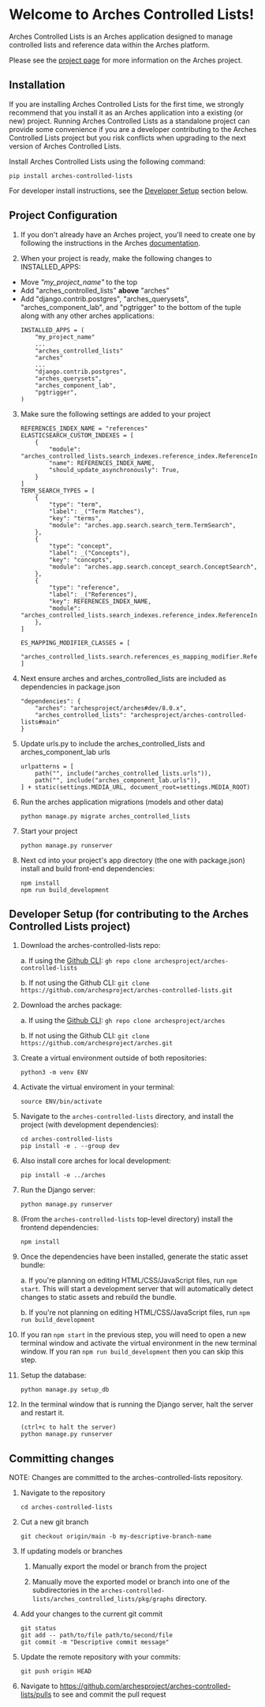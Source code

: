 # Welcome to Arches Controlled Lists!

Arches Controlled Lists is an Arches application designed to manage controlled lists and reference data within the Arches platform.

Please see the [project page](http://archesproject.org/) for more information on the Arches project.


## Installation

If you are installing Arches Controlled Lists for the first time, we strongly recommend that you install it as an Arches application into a existing (or new) project. Running Arches Controlled Lists as a standalone project can provide some convenience if you are a developer contributing to the Arches Controlled Lists project but you risk conflicts when upgrading to the next version of Arches Controlled Lists.

Install Arches Controlled Lists using the following command:
```
pip install arches-controlled-lists
```

For developer install instructions, see the [Developer Setup](#developer-setup-for-contributing-to-the-arches-controlled-lists-project) section below.


## Project Configuration

1. If you don't already have an Arches project, you'll need to create one by following the instructions in the Arches [documentation](http://archesproject.org/documentation/).

2. When your project is ready, make the following changes to INSTALLED_APPS:
- Move *"my_project_name"* to the top
- Add "arches_controlled_lists" **above** "arches"
- Add "django.contrib.postgres", "arches_querysets", "arches_component_lab", and "pgtrigger" to the bottom of the tuple along with any other arches applications:
    ```
    INSTALLED_APPS = (
        "my_project_name"
        ...
        "arches_controlled_lists"
        "arches"
        ...
        "django.contrib.postgres",
        "arches_querysets",
        "arches_component_lab",
        "pgtrigger",
    )
    ```

3. Make sure the following settings are added to your project
    ```
    REFERENCES_INDEX_NAME = "references"
    ELASTICSEARCH_CUSTOM_INDEXES = [
        {
            "module": "arches_controlled_lists.search_indexes.reference_index.ReferenceIndex",
            "name": REFERENCES_INDEX_NAME,
            "should_update_asynchronously": True,
        }
    ]
    TERM_SEARCH_TYPES = [
        {
            "type": "term",
            "label": _("Term Matches"),
            "key": "terms",
            "module": "arches.app.search.search_term.TermSearch",
        },
        {
            "type": "concept",
            "label": _("Concepts"),
            "key": "concepts",
            "module": "arches.app.search.concept_search.ConceptSearch",
        },
        {
            "type": "reference",
            "label": _("References"),
            "key": REFERENCES_INDEX_NAME,
            "module": "arches_controlled_lists.search_indexes.reference_index.ReferenceIndex",
        },
    ]

    ES_MAPPING_MODIFIER_CLASSES = [
        "arches_controlled_lists.search.references_es_mapping_modifier.ReferencesEsMappingModifier"
    ]
    ```

4. Next ensure arches and arches_controlled_lists are included as dependencies in package.json
    ```
    "dependencies": {
        "arches": "archesproject/arches#dev/8.0.x",
        "arches_controlled_lists": "archesproject/arches-controlled-lists#main"
    }
    ```

5. Update urls.py to include the arches_controlled_lists and arches_component_lab urls
    ```
    urlpatterns = [
        path("", include("arches_controlled_lists.urls")),
        path("", include("arches_component_lab.urls")),
    ] + static(settings.MEDIA_URL, document_root=settings.MEDIA_ROOT)
    ```

6. Run the arches application migrations (models and other data)
    ```
    python manage.py migrate arches_controlled_lists
    ```

7. Start your project
    ```
    python manage.py runserver
    ```

8. Next cd into your project's app directory (the one with package.json) install and build front-end dependencies:
    ```
    npm install
    npm run build_development
    ```

## Developer Setup (for contributing to the Arches Controlled Lists project)

1. Download the arches-controlled-lists repo:

    a.  If using the [Github CLI](https://cli.github.com/): `gh repo clone archesproject/arches-controlled-lists`
    
    b.  If not using the Github CLI: `git clone https://github.com/archesproject/arches-controlled-lists.git`

2. Download the arches package:

    a.  If using the [Github CLI](https://cli.github.com/): `gh repo clone archesproject/arches`

    b.  If not using the Github CLI: `git clone https://github.com/archesproject/arches.git`

3. Create a virtual environment outside of both repositories: 
    ```
    python3 -m venv ENV
    ```

4. Activate the virtual enviroment in your terminal:
    ```
    source ENV/bin/activate
    ```

5. Navigate to the `arches-controlled-lists` directory, and install the project (with development dependencies):
    ```
    cd arches-controlled-lists
    pip install -e . --group dev
    ```

6. Also install core arches for local development:
    ```
    pip install -e ../arches
    ```


7. Run the Django server:
    ```
    python manage.py runserver
    ```

8.  (From the `arches-controlled-lists` top-level directory) install the frontend dependencies:
    ```
    npm install
    ```

9.  Once the dependencies have been installed, generate the static asset bundle:

    a. If you're planning on editing HTML/CSS/JavaScript files, run `npm start`. This will start a development server that will automatically detect changes to static assets and rebuild the bundle.

    b. If you're not planning on editing HTML/CSS/JavaScript files, run `npm run build_development`

10. If you ran `npm start` in the previous step, you will need to open a new terminal window and activate the virtual environment in the new terminal window. If you ran `npm run build_development` then you can skip this step.

11. Setup the database:
    ```
    python manage.py setup_db
    ```

12. In the terminal window that is running the Django server, halt the server and restart it.
    ```
    (ctrl+c to halt the server)
    python manage.py runserver
    ```

## Committing changes

NOTE: Changes are committed to the arches-controlled-lists repository. 

1. Navigate to the repository
    ```
    cd arches-controlled-lists
    ```

2. Cut a new git branch
    ```
    git checkout origin/main -b my-descriptive-branch-name
    ```

3. If updating models or branches

    1. Manually export the model or branch from the project

    2. Manually move the exported model or branch into one of the subdirectories in the `arches-controlled-lists/arches_controlled_lists/pkg/graphs` directory.

4. Add your changes to the current git commit
    ```
    git status
    git add -- path/to/file path/to/second/file
    git commit -m "Descriptive commit message"
    ```

5. Update the remote repository with your commits:
    ```
    git push origin HEAD
    ```

6. Navigate to https://github.com/archesproject/arches-controlled-lists/pulls to see and commit the pull request
